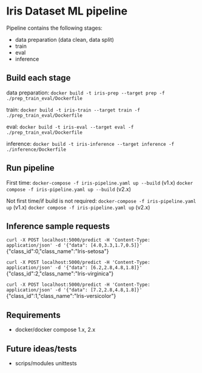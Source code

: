 # Iris Dataset ML pipeline

Pipeline contains the following stages:
- data preparation (data clean, data split)
- train
- eval
- inference

## Build each stage

data preparation: `docker build -t iris-prep --target prep -f ./prep_train_eval/Dockerfile`

train: `docker build -t iris-train --target train -f ./prep_train_eval/Dockerfile`

eval: `docker build -t iris-eval --target eval -f ./prep_train_eval/Dockerfile`

inference: `docker build -t iris-inference --target inference -f ./inference/Dockerfile`

## Run pipeline

First time: `docker-compose -f iris-pipeline.yaml up --build` (v1.x) `docker compose -f iris-pipeline.yaml up --build` (v2.x)

Not first time/if build is not required: `docker-compose -f iris-pipeline.yaml up` (v1.x) `docker compose -f iris-pipeline.yaml up` (v2.x)

## Inference sample requests

`curl -X POST localhost:5000/predict -H 'Content-Type: application/json' -d '{"data": [4.0,3.3,1.7,0.5]}'` {"class_id":0,"class_name":"Iris-setosa"}

`curl -X POST localhost:5000/predict -H 'Content-Type: application/json' -d '{"data": [6.2,2.8,4.8,1.8]}'` {"class_id":2,"class_name":"Iris-virginica"}

`curl -X POST localhost:5000/predict -H 'Content-Type: application/json' -d '{"data": [7.2,2.8,4.8,1.8]}'` {"class_id":1,"class_name":"Iris-versicolor"}

## Requirements

- docker/docker compose 1.x, 2.x

## Future ideas/tests

- scrips/modules unittests
